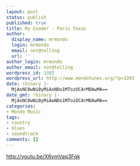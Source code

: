 ```yaml
---
layout: post
status: publish
published: true
title: Ry Cooder - Paris Texas
author:
  display_name: mrmondo
  login: mrmondo
  email: not@telling
  url: ''
author_login: mrmondo
author_email: not@telling
wordpress_id: 3393
wordpress_url: http://www.mondotunes.org/?p=3393
date: !binary |-
  MjAxNC0wNi0yMiAxNDo1MTozOCArMDAwMA==
date_gmt: !binary |-
  MjAxNC0wNi0yMiAwNDo1MTozOCArMDAwMA==
categories:
- Mondo Music
tags:
- country
- blues
- soundtrack
comments: []
---
```

http://youtu.be/X6ymVaq3Fqk

